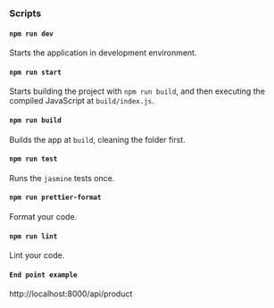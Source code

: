 ### Scripts

#### `npm run dev`

Starts the application in development environment.

#### `npm run start`

Starts building the project with `npm run build`, and then executing the compiled JavaScript at `build/index.js`.

#### `npm run build`

Builds the app at `build`, cleaning the folder first.

#### `npm run test`

Runs the `jasmine` tests once.

#### `npm run prettier-format`

Format your code.

#### `npm run lint`

Lint your code.

#### `End point example`

http://localhost:8000/api/product
